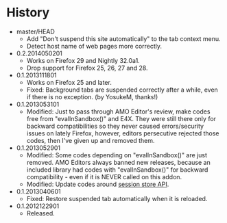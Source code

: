 # History

 - master/HEAD
   * Add "Don't suspend this site automatically" to the tab context menu.
   * Detect host name of web pages more correctly.
 - 0.2.2014050201
   * Works on Firefox 29 and Nightly 32.0a1.
   * Drop support for Firefox 25, 26, 27 and 28.
 - 0.1.2013111801
   * Works on Firefox 25 and later.
   * Fixed: Background tabs are suspended correctly after a while, even if there is no exception. (by YosukeM, thanks!)
 - 0.1.2013053101
   * Modified: Just to pass through AMO Editor's review, make codes free from "evalInSandbox()" and E4X. They were still there only for backward compatibilities so they never caused errors/security issues on lately Firefox, however, editors persecutive rejected those codes, then I've given up and removed them.
 - 0.1.2013052901
   * Modified: Some codes depending on "evalInSandbox()" are just removed. AMO Editors always banned new releases, because an included library had codes with "evalInSandbox()" for backward compatibility - even if it is NEVER called on this addon.
   * Modified: Update codes around [session store API](http://dutherenverseauborddelatable.wordpress.com/2013/05/23/add-on-breakage-continued-list-of-add-ons-that-will-probably-be-affected/).
 - 0.1.2013040601
   * Fixed: Restore suspended tab automatically when it is reloaded.
 - 0.1.2012122901
   * Released.
